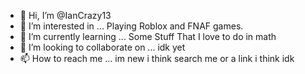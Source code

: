 - 👋 Hi, I’m @IanCrazy13
- 👀 I’m interested in ... Playing Roblox and FNAF games.
- 🌱 I’m currently learning ... Some Stuff That I love to do in math 
- 💞️ I’m looking to collaborate on ... idk yet
- 📫 How to reach me ... im new i think search me or a link i think idk

<!---
IanCrazy13/IanCrazy13 is a ✨ special ✨ repository because its `README.md` (this file) appears on your GitHub profile.
You can click the Preview link to take a look at your changes.
--->
